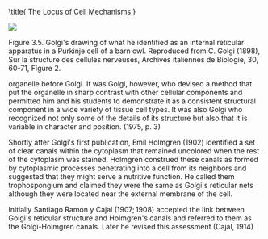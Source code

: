 \title{
The Locus of Cell Mechanisms
}

![](https://cdn.mathpix.com/cropped/2024_06_22_88a7fa9f1c6084f40b73g-1.jpg?height=876&width=611&top_left_y=204&top_left_x=457)

Figure 3.5. Golgi's drawing of what he identified as an internal reticular apparatus in a Purkinje cell of a barn owl. Reproduced from C. Golgi (1898), Sur la structure des cellules nerveuses, Archives italiennes de Biologie, 30, 60-71, Figure 2.

organelle before Golgi. It was Golgi, however, who devised a method that put the organelle in sharp contrast with other cellular components and permitted him and his students to demonstrate it as a consistent structural component in a wide variety of tissue cell types. It was also Golgi who recognized not only some of the details of its structure but also that it is variable in character and position. (1975, p. 3)

Shortly after Golgi's first publication, Emil Holmgren (1902) identified a set of clear canals within the cytoplasm that remained uncolored when the rest of the cytoplasm was stained. Holmgren construed these canals as formed by cytoplasmic processes penetrating into a cell from its neighbors and suggested that they might serve a nutritive function. He called them trophospongium and claimed they were the same as Golgi's reticular nets although they were located near the external membrane of the cell.

Initially Santiago Ramón y Cajal $(1907 ; 1908)$ accepted the link between Golgi's reticular structure and Holmgren's canals and referred to them as the Golgi-Holmgren canals. Later he revised this assessment (Cajal, 1914)